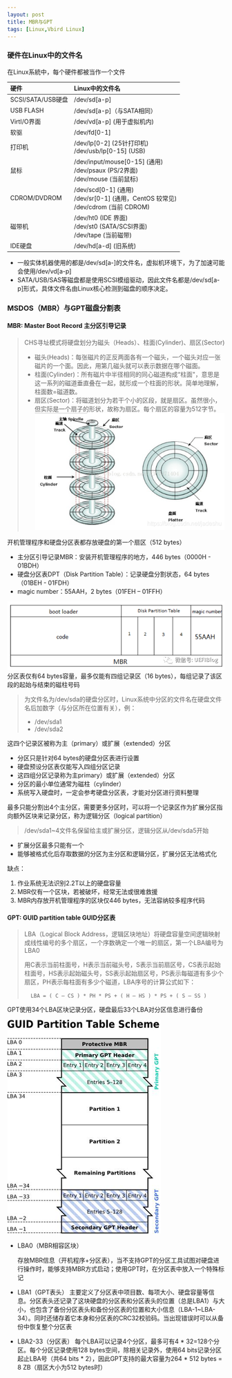 ```yaml
---
layout: post
title: MBR与GPT
tags: [Linux,Vbird Linux]
---
```

### 硬件在Linux中的文件名
在Linux系統中，每个硬件都被当作一个文件

| 硬件 | Linux中的文件名 |
| :---- | :---- |
|SCSI/SATA/USB硬盘|/dev/sd[a-p]|
|USB FLASH|/dev/sd[a-p]（与SATA相同）|
|VirtI/O界面|/dev/vd[a-p] (用于虚拟机内)|
|软驱|/dev/fd[0-1]|
|打印机|/dev/lp[0-2] (25针打印机)<br>/dev/usb/lp[0-15] (USB)|
|鼠标|/dev/input/mouse[0-15] (通用)<br>/dev/psaux (PS/2界面)<br>/dev/mouse (当前鼠标)|
|CDROM/DVDROM|/dev/scd[0-1] (通用)<br>/dev/sr[0-1] (通用，CentOS 较常见)<br>/dev/cdrom (当前 CDROM)|
|磁带机|/dev/ht0 (IDE 界面)<br>/dev/st0 (SATA/SCSI界面)<br>/dev/tape (当前磁带)|
|IDE硬盘|/dev/hd[a-d] (旧系统)|

- 一般实体机器使用的都是/dev/sd[a-]的文件名，虚拟机环境下，为了加速可能会使用/dev/vd[a-p]
- SATA/USB/SAS等磁盘都是使用SCSI模组驱动，因此文件名都是/dev/sd[a-p]形式，具体文件名由Linux核心检测到磁盘的顺序决定。

### MSDOS（MBR）与GPT磁盘分割表
#### MBR: Master Boot Record 主分区引导记录

> CHS寻址模式将硬盘划分为磁头（Heads）、柱面(Cylinder)、扇区(Sector)
> - 磁头(Heads)：每张磁片的正反两面各有一个磁头，一个磁头对应一张磁片的一个面。因此，用第几磁头就可以表示数据在哪个磁面。
> - 柱面(Cylinder)：所有磁片中半径相同的同心磁道构成“柱面"，意思是这一系列的磁道垂直叠在一起，就形成一个柱面的形状。简单地理解，柱面数=磁道数。 
> - 扇区(Sector)：将磁道划分为若干个小的区段，就是扇区。虽然很小，但实际是一个扇子的形状，故称为扇区。每个扇区的容量为512字节。
> ![硬盘图示](..\assets\img\2021-01-14-Linux-study-1\CHS.png)
> 
开机管理程序和硬盘分区表都存放硬盘的第一个扇区（512 bytes）
- 主分区引导记录MBR：安装开机管理程序的地方，446 bytes（0000H - 01BDH）
- 硬盘分区表DPT（Disk Partition Table）：记录硬盘分割状态，64 bytes（01BEH - 01FDH）
- magic number：55AAH，2 bytes（01FEH – 01FFH）

![MBR结构](..\assets\img\2021-01-14-Linux-study-1\MBR.png)
分区表仅有64 bytes容量，最多仅能有四组记录区（16 bytes），每组记录了该区段的起始与结束的磁柱号码
> 为文件名为/dev/sda的硬盘分区时，Linux系统中分区的文件名在硬盘文件名后加数字（与分区所在位置有关），例：
> - /dev/sda1
> - /dev/sda2

这四个记录区被称为主（primary）或扩展（extended）分区
- 分区只是针对64 bytes的硬盘分区表进行设置
- 硬盘预设分区表仅能写入四组分区记录
- 这四组分区记录称为主primary）或扩展（extended）分区
- 分区的最小单位通常为磁柱（cylinder）
- 系统写入硬盘时，一定会参考硬盘分区表，才能对分区进行资料整理

最多只能分割出4个主分区，需要更多分区时，可以将一个记录区作为扩展分区指向额外区块来记录分区，称为逻辑分区（logical partition）
> /dev/sda1~4文件名保留给主或扩展分区，逻辑分区从/dev/sda5开始

- 扩展分区最多只能有一个
- 能够被格式化后存取数据的分区为主分区和逻辑分区，扩展分区无法格式化

缺点：
1. 作业系统无法识别2.2T以上的硬盘容量
2. MBR仅有一个区块，若被破坏，经常无法或很难救援
3. MBR内存放开机管理程序的区块仅446 bytes，无法容纳较多程序代码



#### GPT: GUID partition table GUID分区表
> LBA（Logical Block Address，逻辑区块地址）将硬盘容量空间逻辑映射成线性编号的多个扇区，一个序数确定一个唯一的扇区，第一个LBA编号为LBA0
> 
> 用C表示当前柱面号，H表示当前磁头号，S表示当前扇区号，CS表示起始柱面号，HS表示起始磁头号，SS表示起始扇区号，PS表示每磁道有多少个扇区，PH表示每柱面有多少个磁道，LBA序号的计算公式如下：
>
>       LBA = ( C – CS ) * PH * PS + ( H – HS ) * PS + ( S – SS )

GPT使用34个LBA区块记录分区，硬盘最后33个LBA对分区信息进行备份

![GPT分区表](..\assets\img\2021-01-14-Linux-study-1\gpt_partition_1.jpg)

- LBA0（MBR相容区块）
  
  存放MBR信息（开机程序+分区表），当不支持GPT的分区工具试图对硬盘进行操作时，能够支持MBR方式启动；使用GPT时，在分区表中放入一个特殊标记
- LBA1（GPT表头）
  主要定义了分区表中项目数、每项大小、硬盘容量等信息。分区表头还记录了这块硬盘的分区表和分区表头的位置（总是LBA1）与大小，也包含了备份分区表头和备份分区表的位置和大小信息（LBA-1~LBA-34）。同时还储存着它本身和分区表的CRC32校验码。当出现错误时可以从备份中恢复整个分区表
- LBA2-33（分区表）
  每个LBA可以记录4个分区，最多可有4 * 32=128个分区。每个分区记录使用128 bytes空间，除相关记录外，使用64 bits记录分区起止LBA号（共64 bits * 2），因此GPT支持的最大容量为264 * 512 bytes = 8 ZB（扇区大小为512 bytes时）